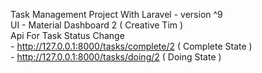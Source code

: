 Task Management Project With Laravel - version ^9  <br>
UI - Material Dashboard 2 ( Creative Tim ) <br>
Api For Task Status Change <br>  -  http://127.0.0.1:8000/tasks/complete/2     ( Complete State ) <br>
                           -  http://127.0.0.1:8000/tasks/doing/2        ( Doing State )
